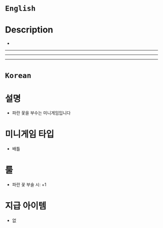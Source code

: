 # `English`
# Description
- 
---
---
---
# `Korean`
# 설명
- 파란 꽃을 부수는 미니게임입니다

# 미니게임 타입
- 배틀

# 룰
- 파란 꽃 부술 시: +1

# 지급 아이템
- 없
